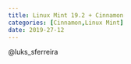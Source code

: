 ```yaml
---
title: Linux Mint 19.2 + Cinnamon
categories: [Cinnamon,Linux Mint]
date: 2019-27-12
---
```


@luks_sferreira